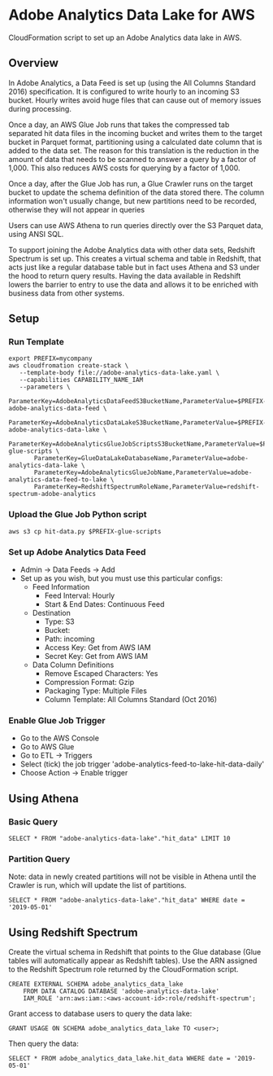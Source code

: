 # Adobe Analytics Data Lake for AWS

CloudFormation script to set up an Adobe Analytics data lake in AWS.

## Overview

In Adobe Analytics, a Data Feed is set up (using the All Columns Standard 2016)
specification.  It is configured to write hourly to an incoming S3 bucket.
Hourly writes avoid huge files that can cause out of memory issues during
processing.

Once a day, an AWS Glue Job runs that takes the compressed tab separated hit
data files in the incoming bucket and writes them to the target bucket in
Parquet format, partitioning using a calculated date column that is added to the
data set.  The reason for this translation is the reduction in the amount of
data that needs to be scanned to answer a query by a factor of 1,000.  This also
reduces AWS costs for querying by a factor of 1,000.

Once a day, after the Glue Job has run, a Glue Crawler runs on the target bucket
to update the schema definition of the data stored there.  The column
information won't usually change, but new partitions need to be recorded,
otherwise they will not appear in queries

Users can use AWS Athena to run queries directly over the S3 Parquet data, using
ANSI SQL.

To support joining the Adobe Analytics data with other data sets, Redshift
Spectrum is set up.  This creates a virtual schema and table in Redshift, that
acts just like a regular database table but in fact uses Athena and S3 under the
hood to return query results.  Having the data available in Redshift lowers the
barrier to entry to use the data and allows it to be enriched with business data
from other systems.

## Setup

### Run Template

    export PREFIX=mycompany
    aws cloudfromation create-stack \
       --template-body file://adobe-analytics-data-lake.yaml \
       --capabilities CAPABILITY_NAME_IAM
       --parameters \
           ParameterKey=AdobeAnalyticsDataFeedS3BucketName,ParameterValue=$PREFIX-adobe-analytics-data-feed \
           ParameterKey=AdobeAnalyticsDataLakeS3BucketName,ParameterValue=$PREFIX-adobe-analytics-data-lake \
           ParameterKey=AdobeAnalyticsGlueJobScriptsS3BucketName,ParameterValue=$PREFIX-glue-scripts \
           ParameterKey=GlueDataLakeDatabaseName,ParameterValue=adobe-analytics-data-lake \
           ParameterKey=AdobeAnalyticsGlueJobName,ParameterValue=adobe-analytics-data-feed-to-lake \
           ParameterKey=RedshiftSpectrumRoleName,ParameterValue=redshift-spectrum-adobe-analytics

### Upload the Glue Job Python script

    aws s3 cp hit-data.py $PREFIX-glue-scripts

### Set up Adobe Analytics Data Feed

* Admin -> Data Feeds -> Add
* Set up as you wish, but you must use this particular configs:
    * Feed Information
        * Feed Interval: Hourly
        * Start & End Dates: Continuous Feed
    * Destination
        * Type: S3
        * Bucket: <bucket-name>
        * Path: incoming
        * Access Key: Get from AWS IAM
       * Secret Key: Get from AWS IAM
    * Data Column Definitions
        * Remove Escaped Characters: Yes
        * Compression Format: Gzip
        * Packaging Type: Multiple Files
        * Column Template: All Columns Standard (Oct 2016)

### Enable Glue Job Trigger

* Go to the AWS Console
* Go to AWS Glue
* Go to ETL -> Triggers
* Select (tick) the job trigger 'adobe-analytics-feed-to-lake-hit-data-daily'
* Choose Action -> Enable trigger

## Using Athena

### Basic Query

    SELECT * FROM "adobe-analytics-data-lake"."hit_data" LIMIT 10

### Partition Query

Note: data in newly created partitions will not be visible in Athena until the Crawler 
is run, which will update the list of partitions.

    SELECT * FROM "adobe-analytics-data-lake"."hit_data" WHERE date = '2019-05-01'

## Using Redshift Spectrum

Create the virtual schema in Redshift that points to the Glue database (Glue tables will
automatically appear as Redshift tables).  Use the ARN assigned to the Redshift Spectrum
role returned by the CloudFormation script.

    CREATE EXTERNAL SCHEMA adobe_analytics_data_lake
        FROM DATA CATALOG DATABASE 'adobe-analytics-data-lake' 
        IAM_ROLE 'arn:aws:iam::<aws-account-id>:role/redshift-spectrum';
 
Grant access to database users to query the data lake:

    GRANT USAGE ON SCHEMA adobe_analytics_data_lake TO <user>;

Then query the data:

    SELECT * FROM adobe_analytics_data_lake.hit_data WHERE date = '2019-05-01'

